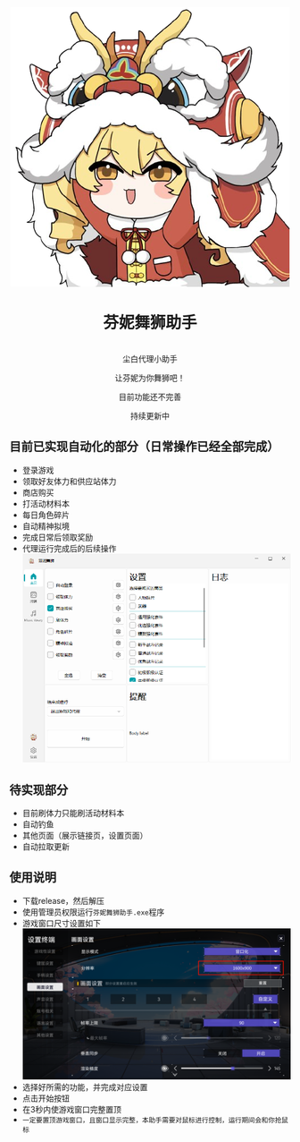 <div align="center">

![芬妮舞狮](ui%2Fresource%2Ffenni-removebg.png)
# 芬妮舞狮助手

<br>
尘白代理小助手

让芬妮为你舞狮吧！

目前功能还不完善

持续更新中
</div>

## 目前已实现自动化的部分（日常操作已经全部完成）
- 登录游戏
- 领取好友体力和供应站体力
- 商店购买
- 打活动材料本
- 每日角色碎片
- 自动精神拟境
- 完成日常后领取奖励
- 代理运行完成后的后续操作
![2.png](asset%2F2.png)
## 待实现部分
- 目前刷体力只能刷活动材料本
- 自动钓鱼
- 其他页面（展示链接页，设置页面）
- 自动拉取更新
## 使用说明
- 下载release，然后解压
- 使用管理员权限运行`芬妮舞狮助手.exe`程序
- 游戏窗口尺寸设置如下
![3.png](asset%2F3.png)
- 选择好所需的功能，并完成对应设置
- 点击开始按钮
- 在3秒内使游戏窗口完整置顶
- `一定要置顶游戏窗口，且窗口显示完整，本助手需要对鼠标进行控制，运行期间会和你抢鼠标`